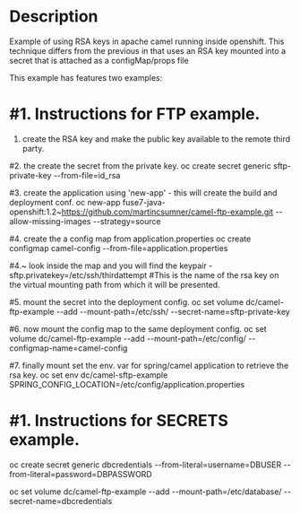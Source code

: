 
Description
============
Example of using RSA keys in apache camel running inside openshift.
This technique differs from the previous in that uses an RSA key mounted into a secret that 
is attached as a configMap/props file 

This example has features two examples:



#1. Instructions for FTP example.
================================
1. create the RSA key and make the public key available to the remote third party.

#2. the create the secret from the private key.
oc create secret generic sftp-private-key --from-file=id_rsa

#3. create the application using 'new-app' - this will create the build and deployment conf. 
oc new-app fuse7-java-openshift:1.2~https://github.com/martincsumner/camel-ftp-example.git --allow-missing-images --strategy=source

#4. create the a config map from application.properties
oc create configmap camel-config --from-file=application.properties

#4.~ look inside the map and you will find the keypair - sftp.privatekey=/etc/ssh/thirdattempt
#This is the name of the rsa key on the virtual mounting path from which it will be presented.

#5. mount the secret into the deployment config.
oc set volume dc/camel-ftp-example --add --mount-path=/etc/ssh/ --secret-name=sftp-private-key

#6. now mount the config map to the same deployment config.
oc set volume dc/camel-ftp-example --add --mount-path=/etc/config/ --configmap-name=camel-config

#7. finally mount set the env. var for spring/camel application to retrieve the rsa key.
oc set env dc/camel-sftp-example SPRING_CONFIG_LOCATION=/etc/config/application.properties



#1. Instructions for SECRETS example.
=====================================


oc create secret generic dbcredentials --from-literal=username=DBUSER  --from-literal=password=DBPASSWORD

oc set volume dc/camel-ftp-example --add --mount-path=/etc/database/ --secret-name=dbcredentials



 


















